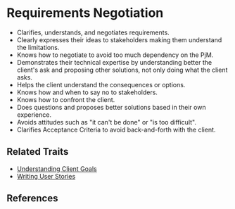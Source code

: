 # Requirements Negotiation

* Clarifies, understands, and negotiates requirements.
* Clearly expresses their ideas to stakeholders making them understand the limitations.
* Knows how to negotiate to avoid too much dependency on the PjM.
* Demonstrates their technical expertise by understanding better the client's ask and proposing other solutions, not only doing what the client asks.
* Helps the client understand the consequences or options.
* Knows how and when to say no to stakeholders.
* Knows how to confront the client.
* Does questions and proposes better solutions based in their own experience.
* Avoids attitudes such as "it can't be done" or "is too difficult".
* Clarifies Acceptance Criteria to avoid back-and-forth with the client.

## Related Traits

* [Understanding Client Goals](understanding-client-goals.md)
* [Writing User Stories](writing-user-stories.md)

## References

